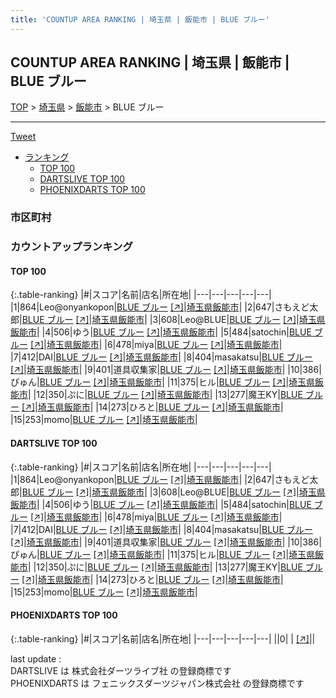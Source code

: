 ```yaml
---
title: 'COUNTUP AREA RANKING | 埼玉県 | 飯能市 | BLUE ブルー'
---
```

## COUNTUP AREA RANKING | 埼玉県 | 飯能市 | BLUE ブルー

[TOP](/darts/rank/) > [埼玉県](/darts/rank/埼玉県/) > [飯能市](/darts/rank/埼玉県/飯能市/) > BLUE ブルー

___

<a href="https://twitter.com/share?ref_src=twsrc%5Etfw" data-text="COUNTUP AREA RANKING | 埼玉県飯能市BLUE ブルー" class="twitter-share-button" data-hashtags="DARTSLIVE,PHOENIXDARTS,darts,ダーツ" data-show-count="false">Tweet</a>

* [ランキング](#カウントアップランキング)
    * [TOP 100](#top-100)
    * [DARTSLIVE TOP 100](#dartslive-top-100)
    * [PHOENIXDARTS TOP 100](#phoenixdarts-top-100)

### 市区町村

<ul>

</ul>

### カウントアップランキング

#### TOP 100



{:.table-ranking}
|#|スコア|名前|店名|所在地|
|---|---|---|---|---|
|1|864|<span class="rank-name-dl">Leo@onyankopon</span>|<a href="/darts/rank/shops/e3d4041f292b8c87a3f63593b5358cc4.html">BLUE ブルー</a> <a href="https://search.dartslive.com/jp/shop/e3d4041f292b8c87a3f63593b5358cc4">[↗]</a>|<a href="/darts/rank/埼玉県/飯能市">埼玉県飯能市</a>|
|2|647|<span class="rank-name-dl">さもえど太郎</span>|<a href="/darts/rank/shops/e3d4041f292b8c87a3f63593b5358cc4.html">BLUE ブルー</a> <a href="https://search.dartslive.com/jp/shop/e3d4041f292b8c87a3f63593b5358cc4">[↗]</a>|<a href="/darts/rank/埼玉県/飯能市">埼玉県飯能市</a>|
|3|608|<span class="rank-name-dl">Leo@BLUE</span>|<a href="/darts/rank/shops/e3d4041f292b8c87a3f63593b5358cc4.html">BLUE ブルー</a> <a href="https://search.dartslive.com/jp/shop/e3d4041f292b8c87a3f63593b5358cc4">[↗]</a>|<a href="/darts/rank/埼玉県/飯能市">埼玉県飯能市</a>|
|4|506|<span class="rank-name-dl">ゆう</span>|<a href="/darts/rank/shops/e3d4041f292b8c87a3f63593b5358cc4.html">BLUE ブルー</a> <a href="https://search.dartslive.com/jp/shop/e3d4041f292b8c87a3f63593b5358cc4">[↗]</a>|<a href="/darts/rank/埼玉県/飯能市">埼玉県飯能市</a>|
|5|484|<span class="rank-name-dl">satochin</span>|<a href="/darts/rank/shops/e3d4041f292b8c87a3f63593b5358cc4.html">BLUE ブルー</a> <a href="https://search.dartslive.com/jp/shop/e3d4041f292b8c87a3f63593b5358cc4">[↗]</a>|<a href="/darts/rank/埼玉県/飯能市">埼玉県飯能市</a>|
|6|478|<span class="rank-name-dl">miya</span>|<a href="/darts/rank/shops/e3d4041f292b8c87a3f63593b5358cc4.html">BLUE ブルー</a> <a href="https://search.dartslive.com/jp/shop/e3d4041f292b8c87a3f63593b5358cc4">[↗]</a>|<a href="/darts/rank/埼玉県/飯能市">埼玉県飯能市</a>|
|7|412|<span class="rank-name-dl">DAI</span>|<a href="/darts/rank/shops/e3d4041f292b8c87a3f63593b5358cc4.html">BLUE ブルー</a> <a href="https://search.dartslive.com/jp/shop/e3d4041f292b8c87a3f63593b5358cc4">[↗]</a>|<a href="/darts/rank/埼玉県/飯能市">埼玉県飯能市</a>|
|8|404|<span class="rank-name-dl">masakatsu</span>|<a href="/darts/rank/shops/e3d4041f292b8c87a3f63593b5358cc4.html">BLUE ブルー</a> <a href="https://search.dartslive.com/jp/shop/e3d4041f292b8c87a3f63593b5358cc4">[↗]</a>|<a href="/darts/rank/埼玉県/飯能市">埼玉県飯能市</a>|
|9|401|<span class="rank-name-dl">道具収集家</span>|<a href="/darts/rank/shops/e3d4041f292b8c87a3f63593b5358cc4.html">BLUE ブルー</a> <a href="https://search.dartslive.com/jp/shop/e3d4041f292b8c87a3f63593b5358cc4">[↗]</a>|<a href="/darts/rank/埼玉県/飯能市">埼玉県飯能市</a>|
|10|386|<span class="rank-name-dl">ぴゅん</span>|<a href="/darts/rank/shops/e3d4041f292b8c87a3f63593b5358cc4.html">BLUE ブルー</a> <a href="https://search.dartslive.com/jp/shop/e3d4041f292b8c87a3f63593b5358cc4">[↗]</a>|<a href="/darts/rank/埼玉県/飯能市">埼玉県飯能市</a>|
|11|375|<span class="rank-name-dl">ヒル</span>|<a href="/darts/rank/shops/e3d4041f292b8c87a3f63593b5358cc4.html">BLUE ブルー</a> <a href="https://search.dartslive.com/jp/shop/e3d4041f292b8c87a3f63593b5358cc4">[↗]</a>|<a href="/darts/rank/埼玉県/飯能市">埼玉県飯能市</a>|
|12|350|<span class="rank-name-dl">ぷに</span>|<a href="/darts/rank/shops/e3d4041f292b8c87a3f63593b5358cc4.html">BLUE ブルー</a> <a href="https://search.dartslive.com/jp/shop/e3d4041f292b8c87a3f63593b5358cc4">[↗]</a>|<a href="/darts/rank/埼玉県/飯能市">埼玉県飯能市</a>|
|13|277|<span class="rank-name-dl">魔王KY</span>|<a href="/darts/rank/shops/e3d4041f292b8c87a3f63593b5358cc4.html">BLUE ブルー</a> <a href="https://search.dartslive.com/jp/shop/e3d4041f292b8c87a3f63593b5358cc4">[↗]</a>|<a href="/darts/rank/埼玉県/飯能市">埼玉県飯能市</a>|
|14|273|<span class="rank-name-dl">ひろと</span>|<a href="/darts/rank/shops/e3d4041f292b8c87a3f63593b5358cc4.html">BLUE ブルー</a> <a href="https://search.dartslive.com/jp/shop/e3d4041f292b8c87a3f63593b5358cc4">[↗]</a>|<a href="/darts/rank/埼玉県/飯能市">埼玉県飯能市</a>|
|15|253|<span class="rank-name-dl">momo</span>|<a href="/darts/rank/shops/e3d4041f292b8c87a3f63593b5358cc4.html">BLUE ブルー</a> <a href="https://search.dartslive.com/jp/shop/e3d4041f292b8c87a3f63593b5358cc4">[↗]</a>|<a href="/darts/rank/埼玉県/飯能市">埼玉県飯能市</a>|


#### DARTSLIVE TOP 100



{:.table-ranking}
|#|スコア|名前|店名|所在地|
|---|---|---|---|---|
|1|864|<span class="rank-name-dl">Leo@onyankopon</span>|<a href="/darts/rank/shops/e3d4041f292b8c87a3f63593b5358cc4.html">BLUE ブルー</a> <a href="https://search.dartslive.com/jp/shop/e3d4041f292b8c87a3f63593b5358cc4">[↗]</a>|<a href="/darts/rank/埼玉県/飯能市">埼玉県飯能市</a>|
|2|647|<span class="rank-name-dl">さもえど太郎</span>|<a href="/darts/rank/shops/e3d4041f292b8c87a3f63593b5358cc4.html">BLUE ブルー</a> <a href="https://search.dartslive.com/jp/shop/e3d4041f292b8c87a3f63593b5358cc4">[↗]</a>|<a href="/darts/rank/埼玉県/飯能市">埼玉県飯能市</a>|
|3|608|<span class="rank-name-dl">Leo@BLUE</span>|<a href="/darts/rank/shops/e3d4041f292b8c87a3f63593b5358cc4.html">BLUE ブルー</a> <a href="https://search.dartslive.com/jp/shop/e3d4041f292b8c87a3f63593b5358cc4">[↗]</a>|<a href="/darts/rank/埼玉県/飯能市">埼玉県飯能市</a>|
|4|506|<span class="rank-name-dl">ゆう</span>|<a href="/darts/rank/shops/e3d4041f292b8c87a3f63593b5358cc4.html">BLUE ブルー</a> <a href="https://search.dartslive.com/jp/shop/e3d4041f292b8c87a3f63593b5358cc4">[↗]</a>|<a href="/darts/rank/埼玉県/飯能市">埼玉県飯能市</a>|
|5|484|<span class="rank-name-dl">satochin</span>|<a href="/darts/rank/shops/e3d4041f292b8c87a3f63593b5358cc4.html">BLUE ブルー</a> <a href="https://search.dartslive.com/jp/shop/e3d4041f292b8c87a3f63593b5358cc4">[↗]</a>|<a href="/darts/rank/埼玉県/飯能市">埼玉県飯能市</a>|
|6|478|<span class="rank-name-dl">miya</span>|<a href="/darts/rank/shops/e3d4041f292b8c87a3f63593b5358cc4.html">BLUE ブルー</a> <a href="https://search.dartslive.com/jp/shop/e3d4041f292b8c87a3f63593b5358cc4">[↗]</a>|<a href="/darts/rank/埼玉県/飯能市">埼玉県飯能市</a>|
|7|412|<span class="rank-name-dl">DAI</span>|<a href="/darts/rank/shops/e3d4041f292b8c87a3f63593b5358cc4.html">BLUE ブルー</a> <a href="https://search.dartslive.com/jp/shop/e3d4041f292b8c87a3f63593b5358cc4">[↗]</a>|<a href="/darts/rank/埼玉県/飯能市">埼玉県飯能市</a>|
|8|404|<span class="rank-name-dl">masakatsu</span>|<a href="/darts/rank/shops/e3d4041f292b8c87a3f63593b5358cc4.html">BLUE ブルー</a> <a href="https://search.dartslive.com/jp/shop/e3d4041f292b8c87a3f63593b5358cc4">[↗]</a>|<a href="/darts/rank/埼玉県/飯能市">埼玉県飯能市</a>|
|9|401|<span class="rank-name-dl">道具収集家</span>|<a href="/darts/rank/shops/e3d4041f292b8c87a3f63593b5358cc4.html">BLUE ブルー</a> <a href="https://search.dartslive.com/jp/shop/e3d4041f292b8c87a3f63593b5358cc4">[↗]</a>|<a href="/darts/rank/埼玉県/飯能市">埼玉県飯能市</a>|
|10|386|<span class="rank-name-dl">ぴゅん</span>|<a href="/darts/rank/shops/e3d4041f292b8c87a3f63593b5358cc4.html">BLUE ブルー</a> <a href="https://search.dartslive.com/jp/shop/e3d4041f292b8c87a3f63593b5358cc4">[↗]</a>|<a href="/darts/rank/埼玉県/飯能市">埼玉県飯能市</a>|
|11|375|<span class="rank-name-dl">ヒル</span>|<a href="/darts/rank/shops/e3d4041f292b8c87a3f63593b5358cc4.html">BLUE ブルー</a> <a href="https://search.dartslive.com/jp/shop/e3d4041f292b8c87a3f63593b5358cc4">[↗]</a>|<a href="/darts/rank/埼玉県/飯能市">埼玉県飯能市</a>|
|12|350|<span class="rank-name-dl">ぷに</span>|<a href="/darts/rank/shops/e3d4041f292b8c87a3f63593b5358cc4.html">BLUE ブルー</a> <a href="https://search.dartslive.com/jp/shop/e3d4041f292b8c87a3f63593b5358cc4">[↗]</a>|<a href="/darts/rank/埼玉県/飯能市">埼玉県飯能市</a>|
|13|277|<span class="rank-name-dl">魔王KY</span>|<a href="/darts/rank/shops/e3d4041f292b8c87a3f63593b5358cc4.html">BLUE ブルー</a> <a href="https://search.dartslive.com/jp/shop/e3d4041f292b8c87a3f63593b5358cc4">[↗]</a>|<a href="/darts/rank/埼玉県/飯能市">埼玉県飯能市</a>|
|14|273|<span class="rank-name-dl">ひろと</span>|<a href="/darts/rank/shops/e3d4041f292b8c87a3f63593b5358cc4.html">BLUE ブルー</a> <a href="https://search.dartslive.com/jp/shop/e3d4041f292b8c87a3f63593b5358cc4">[↗]</a>|<a href="/darts/rank/埼玉県/飯能市">埼玉県飯能市</a>|
|15|253|<span class="rank-name-dl">momo</span>|<a href="/darts/rank/shops/e3d4041f292b8c87a3f63593b5358cc4.html">BLUE ブルー</a> <a href="https://search.dartslive.com/jp/shop/e3d4041f292b8c87a3f63593b5358cc4">[↗]</a>|<a href="/darts/rank/埼玉県/飯能市">埼玉県飯能市</a>|


#### PHOENIXDARTS TOP 100



{:.table-ranking}
|#|スコア|名前|店名|所在地|
|---|---|---|---|---|
||0|<span class="rank-name-dl"> </span>|<a href="/darts/rank/shops/.html"></a> <a href="">[↗]</a>|<a href="/darts/rank//"></a>|


<div class="footer border-top border-gray-light mt-5 pt-3 text-right text-gray">
    last update : <span style="font-weight: italic" id="foot_last_modified"></span><br />
    DARTSLIVE は 株式会社ダーツライブ社 の登録商標です<br />
    PHOENIXDARTS は フェニックスダーツジャパン株式会社 の登録商標です<br />
</div>

<script src="https://cdnjs.cloudflare.com/ajax/libs/jquery.tablesorter/2.31.3/js/jquery.tablesorter.min.js" integrity="sha512-qzgd5cYSZcosqpzpn7zF2ZId8f/8CHmFKZ8j7mU4OUXTNRd5g+ZHBPsgKEwoqxCtdQvExE5LprwwPAgoicguNg==" crossorigin="anonymous" referrerpolicy="no-referrer"></script>
<link rel="stylesheet" href="https://cdnjs.cloudflare.com/ajax/libs/jquery.tablesorter/2.31.3/css/theme.default.min.css" integrity="sha512-wghhOJkjQX0Lh3NSWvNKeZ0ZpNn+SPVXX1Qyc9OCaogADktxrBiBdKGDoqVUOyhStvMBmJQ8ZdMHiR3wuEq8+w==" crossorigin="anonymous" referrerpolicy="no-referrer" />
<script>
$(function() {
    $(".table-ranking").tablesorter({sortList:[[0, 0]]});
    $("#foot_last_modified").text(formatDate(new Date(document.lastModified), 'yyyy-MM-dd HH:mm:ss'));
});
</script>

<script async src="https://platform.twitter.com/widgets.js" charset="utf-8"></script>